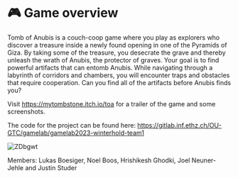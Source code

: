 # :video_game: Game overview

Tomb of Anubis is a couch-coop game where you play as explorers who
discover a treasure inside a newly found opening in one of the Pyramids of Giza. By taking
some of the treasure, you desecrate the grave and thereby unleash the wrath of Anubis, the
protector of graves. Your goal is to find powerful artifacts that can entomb Anubis.
While navigating through a labyrinth of corridors and chambers, you will encounter traps and obstacles that require cooperation. Can you find all of the artifacts before Anubis finds you?

Visit https://mytombstone.itch.io/toa for a trailer of the game and some screenshots.

The code for the project can be found here: https://gitlab.inf.ethz.ch/OU-GTC/gamelab/gamelab2023-winterhold-team1

![ZDbgwt](https://github.com/user-attachments/assets/eb736f71-89e7-4819-9224-ac0437d2f67c)

Members: Lukas Boesiger, Noel Boos, Hrishikesh Ghodki, Joel Neuner-Jehle and Justin Studer


